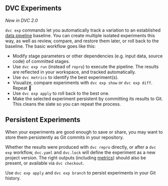 ## DVC Experiments

_New in DVC 2.0_

`dvc exp` commands let you automatically track a variation to an established
[data pipeline](/doc/command-reference/dag) baseline. You can create multiple
isolated experiments this way, as well as review, compare, and restore them
later, or roll back to the baseline. The basic workflow goes like this:

- Modify stage <abbr>parameters</abbr> or other dependencies (e.g. input data,
  source code) of committed stages.
- Use `dvc exp run` (instead of `repro`) to execute the pipeline. The results
  are reflected in your <abbr>workspace</abbr>, and tracked automatically.
- Use `dvc metrics` to identify the best experiment(s).
- Visualize, compare experiments with `dvc exp show` or `dvc exp diff`. Repeat
  🔄
- Use `dvc exp apply` to roll back to the best one.
- Make the selected experiment persistent by committing its results to Git. This
  cleans the slate so you can repeat the process.

## Persistent Experiments

When your experiments are good enough to save or share, you may want to store
them persistently as Git commits in your <abbr>repository</abbr>.

Whether the results were produced with `dvc repro` directly, or after a
`dvc exp` workflow, `dvc.yaml` and `dvc.lock` will define the experiment as a
new project version. The right <abbr>outputs</abbr> (including
[metrics](/doc/command-reference/metrics)) should also be present, or available
via `dvc checkout`.

Use `dvc exp apply` and `dvc exp branch` to persist experiments in your Git
history.
